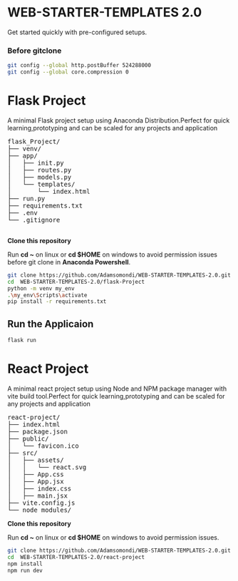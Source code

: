 # WEB-STARTER-TEMPLATES 2.0
Get started quickly with pre-configured setups.

### Before gitclone
```sh
git config --global http.postBuffer 524288000
git config --global core.compression 0
```
# Flask Project

<p>A minimal Flask project setup using Anaconda Distribution.Perfect for quick learning,prototyping and can be scaled for any projects and application</p>
  <pre>
flask_Project/
├── venv/
├── app/
│   ├── init.py
│   ├── routes.py
│   ├── models.py
│   └── templates/
│       └── index.html
├── run.py
├── requirements.txt
├── .env
└── .gitignore
  </pre>
  
   <p><b>Clone this repository</b></p>

   Run   <b>cd ~</b> on linux or <b>cd $HOME</b>  on windows to avoid permission issues before git clone in <b>Anaconda Powershell</b>.
 ```sh
git clone https://github.com/Adamsomondi/WEB-STARTER-TEMPLATES-2.0.git
cd  WEB-STARTER-TEMPLATES-2.0/flask-Project
python -m venv my_env
 .\my_env\Scripts\activate
pip install -r requirements.txt
```
## Run the Applicaion
```sh
flask run
```
# React Project
<p>A minimal react project setup using Node and NPM package manager with vite build tool.Perfect for quick learning,prototyping and can be scaled for any projects and application</p>
  <pre>
react-project/
├── index.html
├── package.json
├── public/
│   └── favicon.ico
├── src/
│   ├── assets/
│   │   └── react.svg
│   ├── App.css
│   ├── App.jsx
│   ├── index.css
│   ├── main.jsx
├── vite.config.js
└── node_modules/
</pre>
<p><b>Clone this repository</b></p>

Run   <b>cd ~</b> on linux or <b>cd $HOME</b>  on windows to avoid permission issues.
 ```sh
git clone https://github.com/Adamsomondi/WEB-STARTER-TEMPLATES-2.0.git
cd  WEB-STARTER-TEMPLATES-2.0/react-project
npm install
npm run dev
